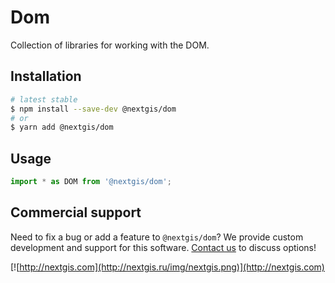 # Dom

Collection of libraries for working with the DOM.

## Installation

```bash
# latest stable
$ npm install --save-dev @nextgis/dom
# or
$ yarn add @nextgis/dom
```

## Usage

```js
import * as DOM from '@nextgis/dom';

```

## Commercial support

Need to fix a bug or add a feature to `@nextgis/dom`? We provide custom development and support for this software. [Contact us](http://nextgis.com/contact/) to discuss options!

[![http://nextgis.com](http://nextgis.ru/img/nextgis.png)](http://nextgis.com)

